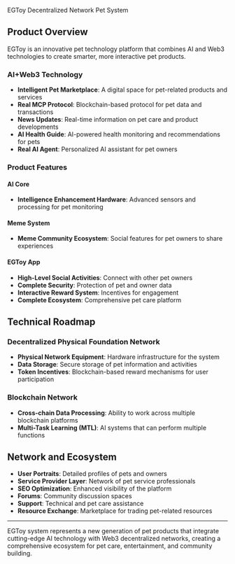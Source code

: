 EGToy Decentralized Network Pet System

## Product Overview

EGToy is an innovative pet technology platform that combines AI and Web3 technologies to create smarter, more interactive pet products.

### AI+Web3 Technology

* **Intelligent Pet Marketplace**: A digital space for pet-related products and services
* **Real MCP Protocol**: Blockchain-based protocol for pet data and transactions
* **News Updates**: Real-time information on pet care and product developments
* **AI Health Guide**: AI-powered health monitoring and recommendations for pets
* **Real AI Agent**: Personalized AI assistant for pet owners

### Product Features

#### AI Core

* **Intelligence Enhancement Hardware**: Advanced sensors and processing for pet monitoring

#### Meme System

* **Meme Community Ecosystem**: Social features for pet owners to share experiences

#### EGToy App

* **High-Level Social Activities**: Connect with other pet owners
* **Complete Security**: Protection of pet and owner data
* **Interactive Reward System**: Incentives for engagement
* **Complete Ecosystem**: Comprehensive pet care platform

## Technical Roadmap

### Decentralized Physical Foundation Network

* **Physical Network Equipment**: Hardware infrastructure for the system
* **Data Storage**: Secure storage of pet information and activities
* **Token Incentives**: Blockchain-based reward mechanisms for user participation

### Blockchain Network

* **Cross-chain Data Processing**: Ability to work across multiple blockchain platforms
* **Multi-Task Learning (MTL)**: AI systems that can perform multiple functions

## Network and Ecosystem

* **User Portraits**: Detailed profiles of pets and owners
* **Service Provider Layer**: Network of pet service professionals
* **SEO Optimization**: Enhanced visibility of the platform
* **Forums**: Community discussion spaces
* **Support**: Technical and pet care assistance
* **Resource Exchange**: Marketplace for trading pet-related resources

---

 EGToy system represents a new generation of pet products that integrate cutting-edge AI technology with Web3 decentralized networks, creating a comprehensive ecosystem for pet care, entertainment, and community building.